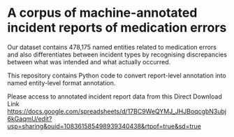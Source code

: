 # A corpus of machine-annotated incident reports of medication errors
Our dataset contains 478,175 named entities related to medication errors and also differentiates between incident types by recognising discrepancies between what was intended and what actually occurred. 

This repository contains Python code to convert report-level annotation into named entity-level format annotation.

Please access to annotated incident report data from this Direct Download Link
https://docs.google.com/spreadsheets/d/17BC9WeQYMJ_JHJBoqcgbN3ubj6kGaqmU/edit?usp=sharing&ouid=108361585498939340438&rtpof=true&sd=true
